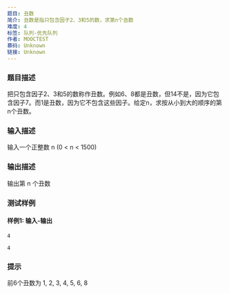 ```yaml
---
题目: 丑数
简介: 丑数是指只包含因子2、3和5的数，求第n个丑数
难度: 4
标签: 队列-优先队列
作者: MOOCTEST
慕码: Unknown
链接: Unknown
---
```


### 题目描述

把只包含因子2、3和5的数称作丑数。例如6、8都是丑数，但14不是，因为它包含因子7。而1是丑数，因为它不包含这些因子。给定n，求按从小到大的顺序的第n个丑数。

### 输入描述

输入一个正整数 n (0 < n < 1500)

### 输出描述

输出第 n 个丑数

### 测试样例

#### 样例1: 输入-输出

```
4
```

```
4
```

### 提示

前6个丑数为 1, 2, 3, 4, 5, 6, 8